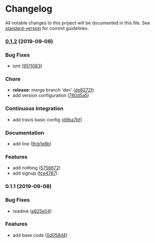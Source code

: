 # Changelog

All notable changes to this project will be documented in this file. See [standard-version](https://github.com/conventional-changelog/standard-version) for commit guidelines.

### [0.1.2](https://github.com/fnmendez/std-test/compare/v0.1.1...v0.1.2) (2019-09-08)


### Bug Fixes

* smt ([9511083](https://github.com/fnmendez/std-test/commit/9511083))


### Chore

* **release:** merge branch 'dev' ([de6272f](https://github.com/fnmendez/std-test/commit/de6272f))
* add version configuration ([780d5a5](https://github.com/fnmendez/std-test/commit/780d5a5))


### Continuous Integration

* add travis basic config ([d9ba7bf](https://github.com/fnmendez/std-test/commit/d9ba7bf))


### Documentation

* add line ([9cb1e8b](https://github.com/fnmendez/std-test/commit/9cb1e8b))


### Features

* add nothing ([5756672](https://github.com/fnmendez/std-test/commit/5756672))
* add signup ([fce4767](https://github.com/fnmendez/std-test/commit/fce4767))

### 0.1.1 (2019-09-08)


### Bug Fixes

* readme ([a825e54](https://github.com/fnmendez/std-test/commit/a825e54))


### Features

* add base code ([0d058d4](https://github.com/fnmendez/std-test/commit/0d058d4))

